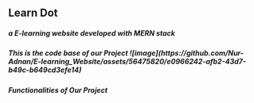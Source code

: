 <h2> Learn Dot 
<h5>a E-learning website developed with MERN stack
<h5>This is the code base of our Project
![image](https://github.com/Nur-Adnan/E-learning_Website/assets/56475820/e0966242-afb2-43d7-b49c-b649cd3efe14)
<h5>Functionalities of Our Project</h5>
